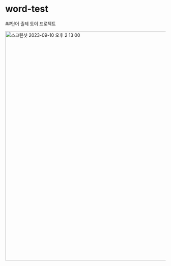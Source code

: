 # word-test
##단어 출제 토이 프로젝트

<img width="719" alt="스크린샷 2023-09-10 오후 2 13 00" src="https://github.com/riceCakeSsamanKo/word-test/assets/121627245/8a722810-05bd-4dd1-b191-6cb9dbb1d304">


